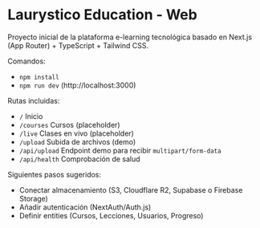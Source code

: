 # Laurystico Education - Web

Proyecto inicial de la plataforma e-learning tecnológica basado en Next.js (App Router) + TypeScript + Tailwind CSS.

Comandos:

- `npm install`
- `npm run dev` (http://localhost:3000)

Rutas incluidas:

- `/` Inicio
- `/courses` Cursos (placeholder)
- `/live` Clases en vivo (placeholder)
- `/upload` Subida de archivos (demo)
- `/api/upload` Endpoint demo para recibir `multipart/form-data`
- `/api/health` Comprobación de salud

Siguientes pasos sugeridos:

- Conectar almacenamiento (S3, Cloudflare R2, Supabase o Firebase Storage)
- Añadir autenticación (NextAuth/Auth.js)
- Definir entities (Cursos, Lecciones, Usuarios, Progreso)






